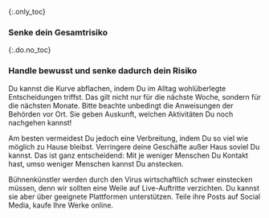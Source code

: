 {:.only_toc}
### Senke dein Gesamtrisiko

{:.do.no_toc}
### Handle bewusst und senke dadurch dein Risiko

Du kannst die Kurve abflachen, indem Du im Alltag wohlüberlegte Entscheidungen triffst. Das gilt nicht nur für die nächste Woche, sondern für die nächsten Monate. Bitte beachte unbedingt die Anweisungen der Behörden vor Ort. Sie geben Auskunft, welchen Aktivitäten Du noch nachgehen kannst! 

Am besten vermeidest Du jedoch eine Verbreitung, indem Du so viel wie möglich zu Hause bleibst. Verringere deine Geschäfte außer Haus soviel Du kannst. Das ist ganz entscheidend: Mit je weniger Menschen Du Kontakt hast, umso weniger Menschen kannst Du anstecken. 
 
Bühnenkünstler werden durch den Virus wirtschaftlich schwer einstecken müssen, denn wir sollten eine Weile auf Live-Auftritte verzichten. Du kannst sie aber über geeignete Plattformen unterstützen. Teile ihre Posts auf Social Media, kaufe Ihre Werke online.
